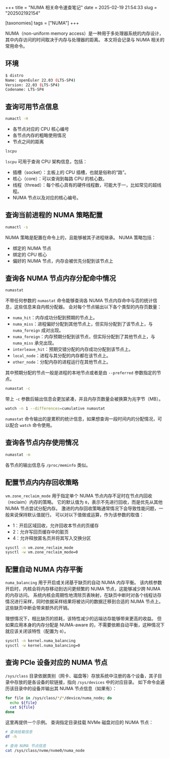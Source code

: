 +++
title = "NUMA 相关命令速查笔记"
date = 2025-02-19 21:54:33
slug = "202502192154"

[taxonomies]
tags = ["NUMA"]
+++

NUMA（non-uniform memory access）是一种用于多处理器系统的内存设计，其中内存访问的时间取决于内存与处理器的距离。
本文将会记录与 NUMA 相关的常用命令。

<!-- more -->

## 环境

```sh
$ distro
Name: openEuler 22.03 (LTS-SP4)
Version: 22.03 (LTS-SP4)
Codename: LTS-SP4
```

## 查询可用节点信息

```sh
numactl -H
```

- 各节点对应的 CPU 核心编号
- 各节点内存的粗略使用情况
- 节点之间的距离

```sh
lscpu
```

`lscpu` 可用于查询 CPU 架构信息，包括：

- 插槽（socket）：主板上的 CPU 插槽，也就是俗称的“路”。
- 核心（core）：可以查询到每路 CPU 的核心数。
- 线程（thread）：每个核心具有的硬件线程数，可能大于一，比如常见的超线程。
- NUMA 节点以及对应的核心编号。

## 查询当前进程的 NUMA 策略配置

```sh
numactl -s
```

NUMA 策略是配置在命令上的，且能够被其子进程继承。
NUMA 策略包括：

- 绑定的 NUMA 节点
- 绑定的 CPU 核心
- 偏好的 NUMA 节点，内存会被优先分配到该节点上

## 查询各 NUMA 节点内存分配命中情况

```sh
numastat
```

不带任何参数的 `numastat` 命令能够查询各 NUMA 节点内存命中与否的统计信息，这些信息来自内核分配器。
会对每个节点输出以下各个类型的内存页数量：

- `numa_hit`：内存成功分配到预期的节点上。
- `numa_miss`：进程偏好分配到其他节点上，但实际分配到了该节点上，与 `numa_foreign` 成对出现。
- `numa_foreign`：内存预期分配到该节点，但实际分配到了其他节点上，与 `numa_miss` 承兑出现。
- `interleave_hit`：预期交错分配的内存成功分配到该节点上。
- `local_node`：进程与其分配的内存都在该节点上。
- `other_node`：分配内存的进程运行在其他节点上。

其中预期分配的节点一般是进程的本地节点或者是由 `--preferred` 参数指定的节点。

```sh
numastat -c
```

带上 `-c` 参数后输出信息会更加紧凑，并且内存页数量会被换算为兆字节（MB）。

```sh
watch -n 1 --differences=cumulative numastat
```

`numastat` 命令输出的是累积的统计信息，如果想查询一段时间内的分配情况，可以配合 `watch` 命令使用。

## 查询各节点内存使用情况

```sh
numastat -m
```

各节点的输出信息与 `/proc/meminfo` 类似。

## 配置节点内内存回收策略

`vm.zone_reclaim_mode` 用于指定单个 NUMA 节点内存不足时在节点内回收（reclaim）内存的策略。
它的默认值为 `0`，表示不先进行回收，而是优先从其他 NUMA 节点尝试分配内存。
激进的内存回收策略通常情况下会导致性能问题，一般来说保持默认值就行。
可以对以下值做或运算，作为该参数的取值：

- 1：开启区域回收，允许回收本节点的页缓存
- 2：允许写回页缓存中的脏页
- 4：允许释放匿名页并将其写入交换分区

```sh
sysctl -n vm.zone_reclaim_mode
sysctl -w vm.zone_reclaim_mode=0
```

## 配置自动 NUMA 内存平衡

`numa_balancing` 用于开启或关闭基于缺页的自动 NUMA 内存平衡。
该内核参数开启时，内核会将内存移动到访问更频繁的 NUMA 节点，这能够减少跨 NUMA 的内存访问。
系统内核会周期性地清除页表映射，在缺页中断时对各个线程访存情况进行采样，同时依据采样结果将被访问的数据迁移到合适的 NUMA 节点上。
这些缺页中断会带来额外的开销。

理想情况下，相比缺页的损耗，该特性减少的远端访存能够带来更高的收益。
但如果应用本身的内存分配是 NUMA-aware 的，不需要依赖自动平衡，这种情况下就应该关闭该特性（配置为 `0`）。

```sh
sysctl -n kernel.numa_balancing
sysctl -w kernel.numa_balancing=0
```

## 查询 PCIe 设备对应的 NUMA 节点

`/sys/class` 目录依据类别（网卡、磁盘等）存放系统中注册的各个设备，其子目录中存放的是各设备的软链接，指向 `/sys/devices` 中的对应目录。
如下命令会遍历该目录中的设备并输出其 NUMA 节点信息（如果有）：

```sh
for file in /sys/class/*/*/device/numa_node; do
  echo ${file}
  cat ${file}
done
```

这里再提供一个示例。
查询指定目录挂载 NVMe 磁盘对应的 NUMA 节点：

```sh
# 查询挂载信息
df -h

# 查询 NUMA 节点信息
cat /sys/class/nvme/nvme0/numa_node
```

